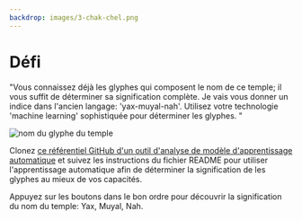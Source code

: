 ```yaml
---
backdrop: images/3-chak-chel.png
---
```


# Défi

"Vous connaissez déjà les glyphes qui composent le nom de ce temple; il vous suffit de déterminer sa signification complète. Je vais vous donner un indice dans l'ancien langage: 'yax-muyal-nah'. Utilisez votre technologie 'machine learning' sophistiquée pour déterminer les glyphes. "

![nom du glyphe du temple](/AzureMayaMystery/images/title.png)

Clonez [ce référentiel GitHub d'un outil d'analyse de modèle d'apprentissage automatique](https://github.com/MicrosoftDocs/Azure-Maya-Mystery-Challenge-3) et suivez les instructions du fichier README pour utiliser l'apprentissage automatique afin de déterminer la signification de les glyphes au mieux de vos capacités.

Appuyez sur les boutons dans le bon ordre pour découvrir la signification du nom du temple: Yax, Muyal, Nah.

<Challenge3/>
